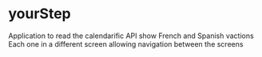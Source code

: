 # yourStep

Application to read the calendarific API
show French and Spanish vactions
Each one in a different screen
allowing navigation between the screens
